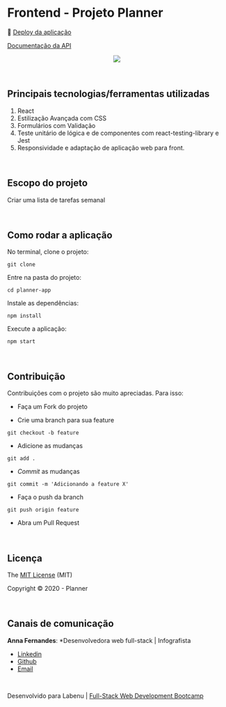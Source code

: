 # Frontend - Projeto Planner

:dash: [Deploy da aplicação](http://misty-bucket.surge.sh/)

[Documentação da API](https://documenter.getpostman.com/view/7549981/SW7aXnRm?version=latest)

<p align="center">
  <img src="https://user-images.githubusercontent.com/29711622/89073470-f3d6b380-d350-11ea-8b03-11390d09a39f.gif">
</p>

<br>

## Principais tecnologias/ferramentas utilizadas

1. React
3. Estilização Avançada com CSS
6. Formulários com Validação
7. Teste unitário de lógica e de componentes com react-testing-library e Jest
8. Responsividade e adaptação de aplicação web para front.

<br>

## Escopo do projeto

Criar uma lista de tarefas semanal

<br>

## Como rodar a aplicação

No terminal, clone o projeto:
```
git clone 
```

Entre na pasta do projeto:
```
cd planner-app
```

Instale as dependências:
```
npm install
```

Execute a aplicação:
```
npm start 
```

<br>

## Contribuição

Contribuições com o projeto são muito apreciadas. Para isso:

- Faça um Fork do projeto

- Crie uma branch para sua feature
```
git checkout -b feature
```

- Adicione as mudanças
```
git add . 
```

- _Commit_ as mudanças 
```
git commit -m 'Adicionando a feature X'
```

- Faça o push da branch 
```
git push origin feature
```

- Abra um Pull Request

<br>

## Licença

The [MIT License]() (MIT)

Copyright :copyright: 2020 - Planner

<br>

## Canais de comunicação

**Anna Fernandes**: *Desenvolvedora web full-stack | Infografista
- [Linkedin](https://www.linkedin.com/in/annacbfernandes/)
- [Github](https://github.com/acretelli)
- [Email](anna.cbf@hotmail.com)

<br>

Desenvolvido para Labenu | [Full-Stack Web Development Bootcamp](https://www.labenu.com.br/)
